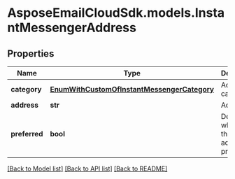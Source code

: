 # AsposeEmailCloudSdk.models.InstantMessengerAddress
## Properties
Name | Type | Description | Notes
------------ | ------------- | ------------- | -------------
**category** | [**EnumWithCustomOfInstantMessengerCategory**](EnumWithCustomOfInstantMessengerCategory.md) | Address category.              | [optional] 
**address** | **str** | Address.              | [optional] 
**preferred** | **bool** | Determines whether this address is preferred.              | 



[[Back to Model list]](README.md#documentation-for-models) [[Back to API list]](README.md#documentation-for-api-endpoints) [[Back to README]](README.md)


